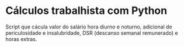# Cálculos trabalhista com Python
Script que cácula valor do salário hora diurno e noturno, adicional de periculosidade e insalubridade, DSR (descanso semanal remunerado) e horas extras.
